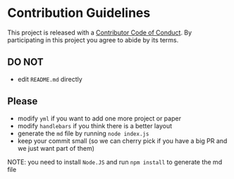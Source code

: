 # Contribution Guidelines

This project is released with a [Contributor Code of Conduct](CODE_OF_CONDUCT.md). By participating in this project you agree to abide by its terms.


## DO NOT

- edit `README.md` directly


## Please

- modify `yml` if you want to add one more project or paper
- modify `handlebars` if you think there is a better layout
- generate the `md` file by running `node index.js`
- keep your commit small (so we can cherry pick if you have a big PR and we just want part of them)

NOTE: you need to install `Node.JS` and run `npm install` to generate the md file
